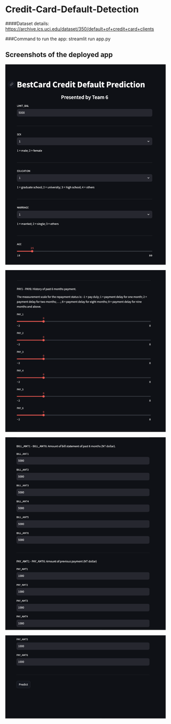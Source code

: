 # Credit-Card-Default-Detection

####Dataset details: https://archive.ics.uci.edu/dataset/350/default+of+credit+card+clients

###Command to run the app: streamlit run app.py

## Screenshots of the deployed app

![Screenshot 1](app1.png)

![Screenshot 2](app2.png)

![Screenshot 1](app3.png)

![Screenshot 1](app4.png)

